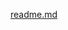 [readme.md](https://github.com/andibaciu/ESPeasy-plugin-for-IKEA-VINDSTYRKA/files/14394327/readme.md)
